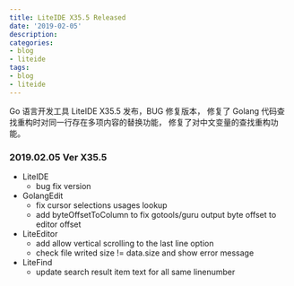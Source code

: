 ```yaml
---
title: LiteIDE X35.5 Released
date: '2019-02-05'
description:
categories:
- blog
- liteide
tags:
- blog
- liteide
---
```

Go 语言开发工具 LiteIDE X35.5 发布，BUG 修复版本，
修复了 Golang 代码查找重构时对同一行存在多项内容的替换功能，
修复了对中文变量的查找重构功能。

### 2019.02.05 Ver X35.5
* LiteIDE
    * bug fix version
* GolangEdit
    * fix cursor selections usages lookup
    * add byteOffsetToColumn to fix gotools/guru output byte offset to editor offset
* LiteEditor
    * add allow vertical scrolling to the last line option
    * check file writed size != data.size and show error message
* LiteFind
    * update search result item text for all same linenumber
